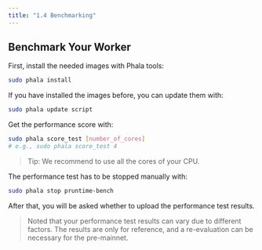 ```yaml
---
title: "1.4 Benchmarking"
---
```


## Benchmark Your Worker

First, install the needed images with Phala tools:

```bash
sudo phala install
```

If you have installed the images before, you can update them with:

```bash
sudo phala update script
```

Get the performance score with:

```bash
sudo phala score_test [number_of_cores]
# e.g., sudo phala score_test 4
```
> Tip: We recommend to use all the cores of your CPU.

The performance test has to be stopped manually with:

```bash
sudo phala stop pruntime-bench
```

After that, you will be asked whether to upload the performance test results.
> Noted that your performance test results can vary due to different factors.
> The results are only for reference, and a re-evaluation can be necessary for the pre-mainnet.
